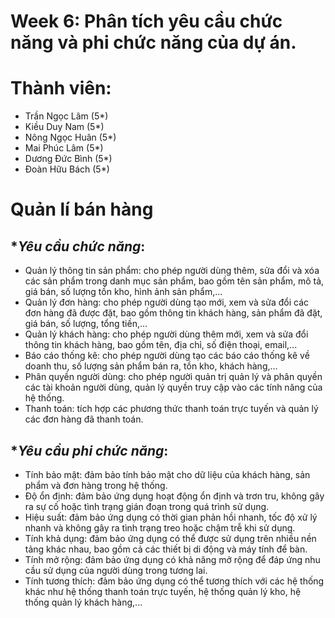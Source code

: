 # Week 6: Phân tích yêu cầu chức năng và phi chức năng của dự án.
# Thành viên:
* Trần Ngọc Lâm (5*)
* Kiều Duy Nam (5*)
* Nông Ngọc Huân (5*)
* Mai Phúc Lâm (5*)
* Dương Đức Bình (5*)
* Đoàn Hữu Bách (5*)
# Quản lí bán hàng
## **Yêu cầu chức năng*:
* Quản lý thông tin sản phẩm: cho phép người dùng thêm, sửa đổi và xóa các sản phẩm trong danh mục sản phẩm, bao gồm tên sản phẩm, mô tả, giá bán, số lượng tồn kho, hình ảnh sản phẩm,...
* Quản lý đơn hàng: cho phép người dùng tạo mới, xem và sửa đổi các đơn hàng đã được đặt, bao gồm thông tin khách hàng, sản phẩm đã đặt, giá bán, số lượng, tổng tiền,...
* Quản lý khách hàng: cho phép người dùng thêm mới, xem và sửa đổi thông tin khách hàng, bao gồm tên, địa chỉ, số điện thoại, email,...
* Báo cáo thống kê: cho phép người dùng tạo các báo cáo thống kê về doanh thu, số lượng sản phẩm bán ra, tồn kho, khách hàng,...
* Phân quyền người dùng: cho phép người quản trị quản lý và phân quyền các tài khoản người dùng, quản lý quyền truy cập vào các tính năng của hệ thống.
* Thanh toán: tích hợp các phương thức thanh toán trực tuyến và quản lý các đơn hàng đã thanh toán.
## **Yêu cầu phi chức năng*:
* Tính bảo mật: đảm bảo tính bảo mật cho dữ liệu của khách hàng, sản phẩm và đơn hàng trong hệ thống.
* Độ ổn định: đảm bảo ứng dụng hoạt động ổn định và trơn tru, không gây ra sự cố hoặc tình trạng gián đoạn trong quá trình sử dụng.
* Hiệu suất: đảm bảo ứng dụng có thời gian phản hồi nhanh, tốc độ xử lý nhanh và không gây ra tình trạng treo hoặc chậm trễ khi sử dụng.
* Tính khả dụng: đảm bảo ứng dụng có thể được sử dụng trên nhiều nền tảng khác nhau, bao gồm cả các thiết bị di động và máy tính để bàn.
* Tính mở rộng: đảm bảo ứng dụng có khả năng mở rộng để đáp ứng nhu cầu sử dụng của người dùng trong tương lai.
* Tính tương thích: đảm bảo ứng dụng có thể tương thích với các hệ thống khác như hệ thống thanh toán trực tuyến, hệ thống quản lý kho, hệ thống quản lý khách hàng,...
